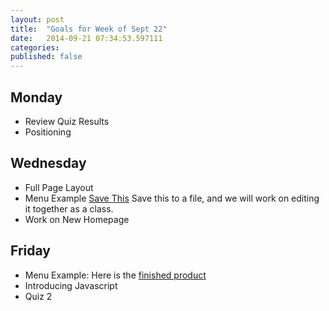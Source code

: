 ```yaml
---
layout: post
title:  "Goals for Week of Sept 22"
date:   2014-09-21 07:34:53.597111
categories:
published: false
---
```


## Monday

* Review Quiz Results
* Positioning

## Wednesday

* Full Page Layout
* Menu Example [Save This](http://reputablejournal.com/CS130/menuexample.html)  Save this to a file, and we will 
work on editing it together as a class.
* Work on New Homepage

## Friday

* Menu Example:  Here is the [finished product](http://reputablejournal.com/CS130/ch0610.html)
* Introducing Javascript
* Quiz 2
